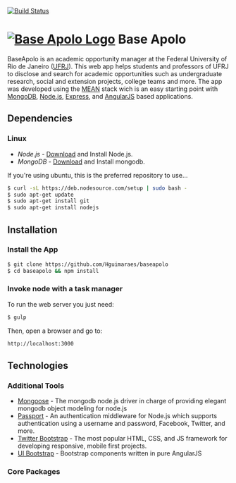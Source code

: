 [![Build Status](https://travis-ci.org/Hguimaraes/baseapolo.svg?branch=master)](https://travis-ci.org/Hguimaraes/baseapolo)

# [![Base Apolo Logo](http://mean.io/system/assets/img/logos/meanlogo.png)](https://github.com/Hguimaraes/baseapolo) Base Apolo

BaseApolo is an academic opportunity manager at the Federal University of Rio de Janeiro ([UFRJ](https://www.ufrj.br/)). This web app helps students and professors of UFRJ to disclose and search for academic opportunities such as undergraduate research, social and extension projects, college teams and more. The app was developed using the [MEAN](http://www.mean.io) stack wich is an easy starting point with [MongoDB](https://www.mongodb.org/), [Node.js](http://www.nodejs.org/), [Express](http://expressjs.com/), and [AngularJS](https://angularjs.org/) based applications.

## Dependencies
### Linux
* *Node.js* - <a href="http://nodejs.org/download/">Download</a> and Install Node.js.
* *MongoDB* - <a href="https://www.mongodb.org/downloads">Download</a> and Install mongodb.

If you're using ubuntu, this is the preferred repository to use...

```bash
$ curl -sL https://deb.nodesource.com/setup | sudo bash -
$ sudo apt-get update
$ sudo apt-get install git
$ sudo apt-get install nodejs
```
## Installation

### Install the App

```bash
$ git clone https://github.com/Hguimaraes/baseapolo
$ cd baseapolo && npm install
```

### Invoke node with a task manager
To run the web server you just need: 

```bash
$ gulp
```
Then, open a browser and go to:
```bash
http://localhost:3000
```

## Technologies

### Additional Tools
* <a href="http://mongoosejs.com/">Mongoose</a> - The mongodb node.js driver in charge of providing elegant mongodb object modeling for node.js
* <a href="http://passportjs.org/">Passport</a> - An authentication middleware for Node.js which supports authentication using a username and password, Facebook, Twitter, and more.
* <a href="http://getbootstrap.com/">Twitter Bootstrap</a> - The most popular HTML, CSS, and JS framework for developing responsive, mobile first projects.
* <a href="http://angular-ui.github.io/bootstrap/">UI Bootstrap</a> - Bootstrap components written in pure AngularJS

### Core Packages
